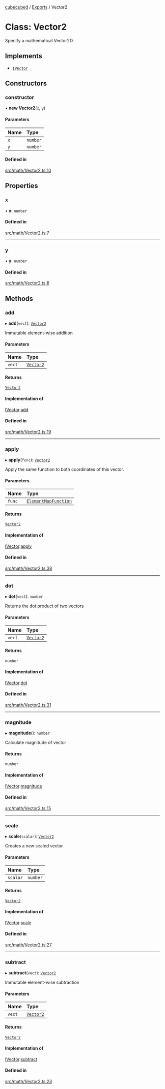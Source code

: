 [cubecubed](/reference/README.md) / [Exports](/reference/modules.md) / Vector2

# Class: Vector2

Specify a mathematical Vector2D.

## Implements

- [`IVector`](/reference/interfaces/IVector.md)

## Constructors

### constructor

• **new Vector2**(`x`, `y`)

#### Parameters

| Name | Type |
| :------ | :------ |
| `x` | `number` |
| `y` | `number` |

#### Defined in

[src/math/Vector2.ts:10](https://github.com/imaphatduc/cubecubed/blob/f64863c/src/math/Vector2.ts#L10)

## Properties

### x

• **x**: `number`

#### Defined in

[src/math/Vector2.ts:7](https://github.com/imaphatduc/cubecubed/blob/f64863c/src/math/Vector2.ts#L7)

___

### y

• **y**: `number`

#### Defined in

[src/math/Vector2.ts:8](https://github.com/imaphatduc/cubecubed/blob/f64863c/src/math/Vector2.ts#L8)

## Methods

### add

▸ **add**(`vect`): [`Vector2`](/reference/classes/Vector2.md)

Immutable element-wise addition

#### Parameters

| Name | Type |
| :------ | :------ |
| `vect` | [`Vector2`](/reference/classes/Vector2.md) |

#### Returns

[`Vector2`](/reference/classes/Vector2.md)

#### Implementation of

[IVector](/reference/interfaces/IVector.md).[add](/reference/interfaces/IVector.md#add)

#### Defined in

[src/math/Vector2.ts:19](https://github.com/imaphatduc/cubecubed/blob/f64863c/src/math/Vector2.ts#L19)

___

### apply

▸ **apply**(`func`): [`Vector2`](/reference/classes/Vector2.md)

Apply the same function to both coordinates of this vector.

#### Parameters

| Name | Type |
| :------ | :------ |
| `func` | [`ElementMapFunction`](/reference/types/ElementMapFunction.md) |

#### Returns

[`Vector2`](/reference/classes/Vector2.md)

#### Implementation of

[IVector](/reference/interfaces/IVector.md).[apply](/reference/interfaces/IVector.md#apply)

#### Defined in

[src/math/Vector2.ts:38](https://github.com/imaphatduc/cubecubed/blob/f64863c/src/math/Vector2.ts#L38)

___

### dot

▸ **dot**(`vect`): `number`

Returns the dot product of two vectors

#### Parameters

| Name | Type |
| :------ | :------ |
| `vect` | [`Vector2`](/reference/classes/Vector2.md) |

#### Returns

`number`

#### Implementation of

[IVector](/reference/interfaces/IVector.md).[dot](/reference/interfaces/IVector.md#dot)

#### Defined in

[src/math/Vector2.ts:31](https://github.com/imaphatduc/cubecubed/blob/f64863c/src/math/Vector2.ts#L31)

___

### magnitude

▸ **magnitude**(): `number`

Calculate magnitude of vector

#### Returns

`number`

#### Implementation of

[IVector](/reference/interfaces/IVector.md).[magnitude](/reference/interfaces/IVector.md#magnitude)

#### Defined in

[src/math/Vector2.ts:15](https://github.com/imaphatduc/cubecubed/blob/f64863c/src/math/Vector2.ts#L15)

___

### scale

▸ **scale**(`scalar`): [`Vector2`](/reference/classes/Vector2.md)

Creates a new scaled vector

#### Parameters

| Name | Type |
| :------ | :------ |
| `scalar` | `number` |

#### Returns

[`Vector2`](/reference/classes/Vector2.md)

#### Implementation of

[IVector](/reference/interfaces/IVector.md).[scale](/reference/interfaces/IVector.md#scale)

#### Defined in

[src/math/Vector2.ts:27](https://github.com/imaphatduc/cubecubed/blob/f64863c/src/math/Vector2.ts#L27)

___

### subtract

▸ **subtract**(`vect`): [`Vector2`](/reference/classes/Vector2.md)

Immutable element-wise subtraction

#### Parameters

| Name | Type |
| :------ | :------ |
| `vect` | [`Vector2`](/reference/classes/Vector2.md) |

#### Returns

[`Vector2`](/reference/classes/Vector2.md)

#### Implementation of

[IVector](/reference/interfaces/IVector.md).[subtract](/reference/interfaces/IVector.md#subtract)

#### Defined in

[src/math/Vector2.ts:23](https://github.com/imaphatduc/cubecubed/blob/f64863c/src/math/Vector2.ts#L23)
